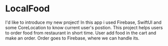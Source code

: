 # LocalFood
I'd like to introduce my new project!
In this app i used Firebase, SwiftUI and some CoreLocation to know current user's postion.
This project helps users to order food from restaurant in short time.
User add food in the cart and make an order. Order goes to Firebase, where we can handle its.
